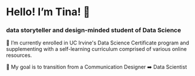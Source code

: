 # Hello! I’m Tina! 👋
### data storyteller and design-minded student of Data Science

🌱 I’m currently enrolled in UC Irvine's Data Science Certificate program and supplementing with a self-learning curriculum comprised of various online resources. 

💫 My goal is to transition from a Communication Designer ➡️ Data Scientist

  
<!---
tcho131/tcho131 is a ✨ special ✨ repository because its `README.md` (this file) appears on your GitHub profile.
You can click the Preview link to take a look at your changes.

⚡ Fun fact: ˣˣˣi ♥️ cross stitchˣˣˣ
--->
